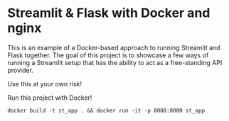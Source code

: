 # Streamlit & Flask with Docker and nginx

This is an example of a Docker-based approach to running Streamlit and Flask together. The goal of this project is to showcase a few ways of running a Streamlit setup that has the ability to act as a free-standing API provider. 

Use this at your own risk!

Run this project with Docker!

`docker build -t st_app . && docker run -it -p 8080:8080 st_app`